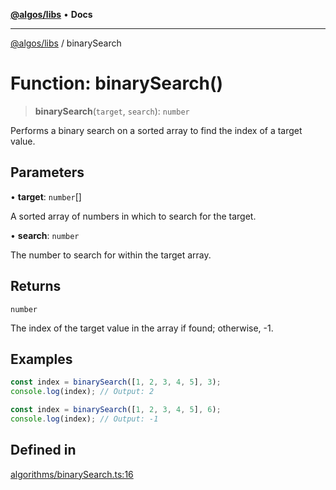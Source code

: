 [**@algos/libs**](../README.md) • **Docs**

***

[@algos/libs](../globals.md) / binarySearch

# Function: binarySearch()

> **binarySearch**(`target`, `search`): `number`

Performs a binary search on a sorted array to find the index of a target value.

## Parameters

• **target**: `number`[]

A sorted array of numbers in which to search for the target.

• **search**: `number`

The number to search for within the target array.

## Returns

`number`

The index of the target value in the array if found; otherwise, -1.

## Examples

```ts
const index = binarySearch([1, 2, 3, 4, 5], 3);
console.log(index); // Output: 2
```

```ts
const index = binarySearch([1, 2, 3, 4, 5], 6);
console.log(index); // Output: -1
```

## Defined in

[algorithms/binarySearch.ts:16](https://bitbucket.org/vladbasin/algos/src/5a7ff036d2baf511556b0e58f1b60a1888b2ff2f/libs/algos/src/lib/algorithms/binarySearch.ts#lines-16)
